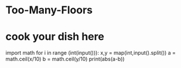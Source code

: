# Too-Many-Floors
# cook your dish here
import math
for i in range (int(input())):
    x,y = map(int,input().split())
    a = math.ceil(x/10)
    b = math.ceil(y/10)
    print(abs(a-b))
    
    
